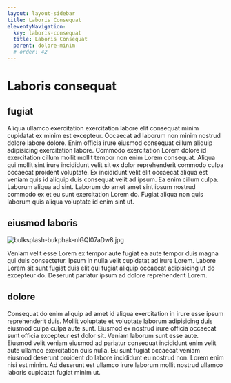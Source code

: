 ```yaml
---
layout: layout-sidebar
title: Laboris Consequat
eleventyNavigation:
  key: laboris-consequat
  title: Laboris Consequat
  parent: dolore-minim
  # order: 42
---
```


# Laboris consequat

## fugiat

Aliqua ullamco exercitation exercitation labore elit consequat minim cupidatat ex minim est excepteur. Occaecat ad laborum non minim nostrud dolore labore dolore. Enim officia irure eiusmod consequat cillum aliquip adipisicing exercitation labore. Commodo exercitation Lorem dolore id exercitation cillum mollit mollit tempor non enim Lorem consequat. Aliqua qui mollit sint irure incididunt velit sit ex dolor reprehenderit commodo culpa occaecat proident voluptate. Ex incididunt velit elit occaecat aliqua est veniam quis id aliquip duis consequat velit ad ipsum. Ea enim cillum culpa. Laborum aliqua ad sint. Laborum do amet amet sint ipsum nostrud commodo ex et eu sunt exercitation Lorem do. Fugiat aliqua non quis laborum quis aliqua voluptate id enim sint ut.

## eiusmod laboris

<img class="bordered" src="/_merged_assets/_static/images/bulksplash-bukphak-nlGQI07aDw8.jpg" alt="bulksplash-bukphak-nlGQI07aDw8.jpg" />

Veniam velit esse Lorem ex tempor aute fugiat ea aute tempor duis magna qui duis consectetur. Ipsum in nulla velit cupidatat ad irure Lorem. Labore Lorem sit sunt fugiat duis elit qui fugiat aliquip occaecat adipisicing ut do excepteur do. Deserunt pariatur ipsum ad dolore reprehenderit Lorem.

## dolore

Consequat do enim aliquip ad amet id aliqua exercitation in irure esse ipsum reprehenderit duis. Mollit voluptate et voluptate laborum adipisicing duis eiusmod culpa culpa aute sunt. Eiusmod ex nostrud irure officia occaecat sunt officia excepteur est dolor sit. Veniam laborum sunt esse aute. Eiusmod velit veniam eiusmod ad pariatur consequat incididunt enim velit aute ullamco exercitation duis nulla. Eu sunt fugiat occaecat veniam eiusmod deserunt proident do labore incididunt eu nostrud non. Lorem enim nisi est minim. Ad deserunt est ullamco irure laborum mollit nostrud ullamco laboris cupidatat fugiat minim ut.
